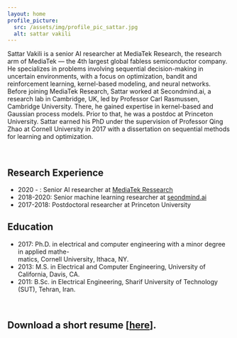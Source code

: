 ```yaml
---
layout: home
profile_picture:
  src: /assets/img/profile_pic_sattar.jpg
  alt: sattar vakili
---
```



Sattar Vakili is a senior AI researcher at MediaTek Research, the research arm of MediaTek — the 4th largest global fabless semiconductor company. He specializes in problems involving sequential decision-making in uncertain environments, with a focus on optimization, bandit and reinforcement learning, kernel-based modeling, and neural networks. Before joining MediaTek Research, Sattar worked at Secondmind.ai, a research lab in Cambridge, UK, led by Professor Carl Rasmussen, Cambridge University. There, he gained expertise in kernel-based and Gaussian process models. Prior to that, he was a postdoc at Princeton University. Sattar earned his PhD under the supervision of Professor Qing Zhao at Cornell University in 2017 with a dissertation on sequential methods for learning and optimization.

&nbsp;



<h2>Research Experience</h2>
<ul>
 	<li>2020 - : Senior AI researcher at <a href="https://i.mediatek.com/mediatekresearch" target="_blank" rel="noopener">MediaTek Ressearch</a></li>
 	<li>2018-2020: Senior machine learning researcher at <a href="https://www.secondmind.ai/" target="_blank" rel="noopener">seondmind.ai</a></li>
 	<li>2017-2018: Postdoctoral researcher at Princeton University</li>
</ul>
<h2>Education</h2>
<ul>
 	<li>2017: Ph.D.<span dir="ltr" role="presentation"> in electrical and computer engineering</span> <span dir="ltr" role="presentation">with a</span> <span dir="ltr" role="presentation">minor degree in applied mathe-</span><br role="presentation" /><span dir="ltr" role="presentation">matics</span><span dir="ltr" role="presentation">,</span> <span dir="ltr" role="presentation">Cornell University</span><span dir="ltr" role="presentation">, Ithaca, NY.</span></li>
 	<li>2013: M.S. in Electrical and Computer Engineering, University of California, Davis, CA.</li>
 	<li>2011: B.Sc. in Electrical Engineering, Sharif University of Technology (SUT), Tehran, Iran.</li>
</ul>

&nbsp;

<h2> Download a short resume [<a href="https://github.com/sattar-vakili/sattar-vakili.github.io/blob/master/assets/CV_Sattar_Vakili_web.pdf" target="_blank" rel="noopener">here</a>].</h2>




